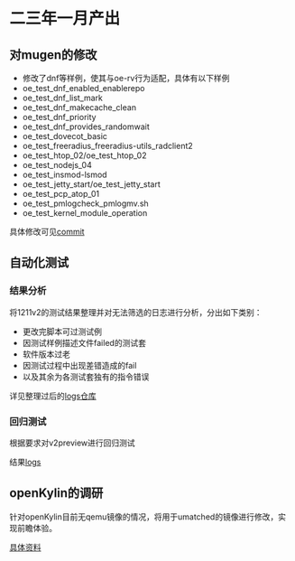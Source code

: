 # 二三年一月产出
## 对mugen的修改
- 修改了dnf等样例，使其与oe-rv行为适配，具体有以下样例
- oe_test_dnf_enabled_enablerepo
- oe_test_dnf_list_mark
- oe_test_dnf_makecache_clean
- oe_test_dnf_priority
- oe_test_dnf_provides_randomwait
- oe_test_dovecot_basic
- oe_test_freeradius_freeradius-utils_radclient2
- oe_test_htop_02/oe_test_htop_02
- oe_test_nodejs_04
- oe_test_insmod-lsmod
- oe_test_jetty_start/oe_test_jetty_start
- oe_test_pcp_atop_01
- oe_test_pmlogcheck_pmlogmv.sh
- oe_test_kernel_module_operation

具体修改可见[commit](https://github.com/brsf11/mugen-riscv/commit/1ab276ce7096306bb35ac00d7ba8dc2666c0ba29)
## 自动化测试
### 结果分析
将1211v2的测试结果整理并对无法筛选的日志进行分析，分出如下类别：
- 更改完脚本可过测试例
- 因测试样例描述文件failed的测试套
- 软件版本过老
- 因测试过程中出现差错造成的fail
- 以及其余为各测试套独有的指令错误

详见整理过后的[logs仓库](../openEuler-test/1211v2retest/)
### 回归测试
根据要求对v2preview进行回归测试

结果[logs](../openEuler-test/2203previewV2retest/)

## openKylin的调研
针对openKylin目前无qemu镜像的情况，将用于umatched的镜像进行修改，实现前瞻体验。

[具体资料](../openKylin/)